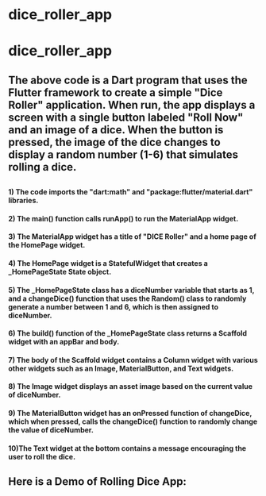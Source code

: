 # dice_roller_app

# dice_roller_app
## The above code is a Dart program that uses the Flutter framework to create a simple "Dice Roller" application. When run, the app displays a screen with a single button labeled "Roll Now" and an image of a dice. When the button is pressed, the image of the dice changes to display a random number (1-6) that simulates rolling a dice. 
##
#### 1) The code imports the "dart:math" and "package:flutter/material.dart" libraries.
#### 2) The main() function calls runApp() to run the MaterialApp widget.
#### 3) The MaterialApp widget has a title of "DICE Roller" and a home page of the HomePage widget.
#### 4) The HomePage widget is a StatefulWidget that creates a _HomePageState State object.
#### 5) The _HomePageState class has a diceNumber variable that starts as 1, and a changeDice() function that uses the Random() class to randomly generate a number between 1 and 6, which is then assigned to diceNumber.
#### 6) The build() function of the _HomePageState class returns a Scaffold widget with an appBar and body.
#### 7) The body of the Scaffold widget contains a Column widget with various other widgets such as an Image, MaterialButton, and Text widgets.
#### 8) The Image widget displays an asset image based on the current value of diceNumber.
#### 9) The MaterialButton widget has an onPressed function of changeDice, which when pressed, calls the changeDice() function to randomly change the value of diceNumber.
#### 10)The Text widget at the bottom contains a message encouraging the user to roll the dice.

## Here is a Demo of Rolling Dice App:

